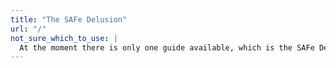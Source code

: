 ```yaml
---
title: "The SAFe Delusion"
url: "/"
not_sure_which_to_use: |
  At the moment there is only one guide available, which is the SAFe Decision Makers Guide. This guide is designed to help decision-makers evaluate whether the SAFe framework is suitable for their organization by providing evidence-based insights and expert opinions.
---
```

